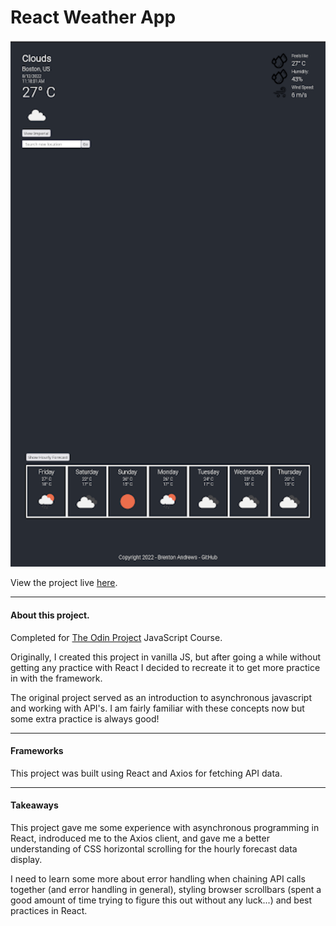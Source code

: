# React Weather App

![Demo_Image](src/Assets/Images/readme_image600.png)

View the project live [here](www.google.com).

-----
#### About this project.

Completed for [The Odin Project](https://www.theodinproject.com/lessons/node-path-javascript-weather-app) JavaScript Course.

Originally, I created this project in vanilla JS, but after going a while without getting any practice with React I decided to recreate it to get more practice in with the framework.

The original project served as an introduction to asynchronous javascript and working with API's. I am fairly familiar with these concepts now but some extra practice is always good!

-----

#### Frameworks

This project was built using React and Axios for fetching API data.

-----

#### Takeaways

This project gave me some experience with asynchronous programming in React, indroduced me to the Axios client, and gave me a better understanding of CSS horizontal scrolling for the hourly forecast data display.

I need to learn some more about error handling when chaining API calls together (and error handling in general), styling browser scrollbars (spent a good amount of time trying to figure this out without any luck...) and best practices in React. 
